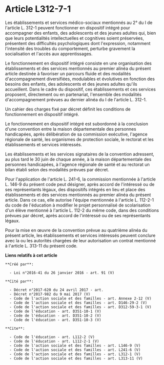# Article L312-7-1

Les établissements et services médico-sociaux mentionnés au 2° du I de l'article L. 312-1 peuvent fonctionner en dispositif
intégré pour accompagner des enfants, des adolescents et des jeunes adultes qui, bien que leurs potentialités intellectuelles
et cognitives soient préservées, présentent des difficultés psychologiques dont l'expression, notamment l'intensité des
troubles du comportement, perturbe gravement la socialisation et l'accès aux apprentissages. 

Le fonctionnement en dispositif intégré consiste en une organisation des établissements et des services mentionnés au premier
alinéa du présent article destinée à favoriser un parcours fluide et des modalités d'accompagnement diversifiées, modulables
et évolutives en fonction des besoins des enfants, des adolescents et des jeunes adultes qu'ils accueillent. Dans le cadre du
dispositif, ces établissements et ces services proposent, directement ou en partenariat, l'ensemble des modalités
d'accompagnement prévues au dernier alinéa du I de l'article L. 312-1. 

Un cahier des charges fixé par décret définit les conditions de fonctionnement en dispositif intégré. 

Le fonctionnement en dispositif intégré est subordonné à la conclusion d'une convention entre la maison départementale des
personnes handicapées, après délibération de sa commission exécutive, l'agence régionale de santé, les organismes de
protection sociale, le rectorat et les établissements et services intéressés. 

Les établissements et les services signataires de la convention adressent, au plus tard le 30 juin de chaque année, à la
maison départementale des personnes handicapées, à l'agence régionale de santé et au rectorat un bilan établi selon des
modalités prévues par décret. 

Pour l'application de l'article L. 241-6, la commission mentionnée à l'article L. 146-9 du présent code peut désigner, après
accord de l'intéressé ou de ses représentants légaux, des dispositifs intégrés en lieu et place des établissements et des
services mentionnés au premier alinéa du présent article. Dans ce cas, elle autorise l'équipe mentionnée à l'article L.
112-2-1 du code de l'éducation à modifier le projet personnalisé de scolarisation d'un élève mentionné à l'article L. 112-2
du même code, dans des conditions prévues par décret, après accord de l'intéressé ou de ses représentants légaux. 

Pour la mise en œuvre de la convention prévue au quatrième alinéa du présent article, les établissements et services
intéressés peuvent conclure avec la ou les autorités chargées de leur autorisation un contrat mentionné à l'article L. 313-11
du présent code.

**Liens relatifs à cet article**

	**Créé par**:

	  - Loi n°2016-41 du 26 janvier 2016 - art. 91 (V)

	**Cité par**:

	  - Décret n°2017-620 du 24 avril 2017 - art.
	  - Décret n°2017-982 du 9 mai 2017 (V)
	  - Code de l'action sociale et des familles - art. Annexe 2-12 (V)
	  - Code de l'action sociale et des familles - art. D146-29-2 (V)
	  - Code de l'action sociale et des familles - art. D312-59-3-1 (V)
	  - Code de l'éducation - art. D351-10-1 (V)
	  - Code de l'éducation - art. D351-10-2 (V)
	  - Code de l'éducation - art. D351-10-3 (V)

	**Cite**:

	  - Code de l'éducation - art. L112-2 (V)
	  - Code de l'éducation - art. L112-2-1 (V)
	  - Code de l'action sociale et des familles - art. L146-9 (V)
	  - Code de l'action sociale et des familles - art. L241-6 (V)
	  - Code de l'action sociale et des familles - art. L312-1 (V)
	  - Code de l'action sociale et des familles - art. L313-11 (V)
